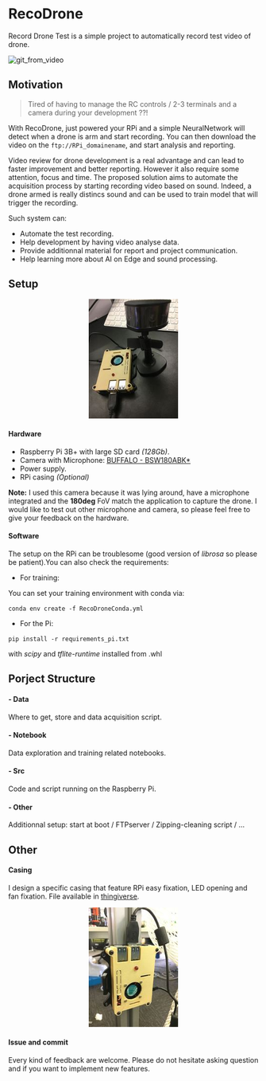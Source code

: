 # RecoDrone
Record Drone Test is a simple project to automatically record test video of drone.

![git_from_video](Video/flight_test.gif)

## Motivation

> Tired of having to manage the RC controls / 2-3 terminals and a camera during your development ??!

With RecoDrone, just powered your RPi and a simple NeuralNetwork will detect when a drone is arm and start recording.
You can then download the video on the ```ftp://RPi_domainename```, and start analysis and reporting.

Video review for drone development is a real advantage and can lead to faster improvement and better reporting.
However it also require some attention, focus and time. The proposed solution aims to automate the acquisition process by starting recording video based on sound.
Indeed, a drone armed is really distincs sound and can be used to train model that will trigger the recording.

Such system can:
- Automate the test recording.
- Help development by having video analyse data.
- Provide additionnal material for report and project communication.
- Help learning more about AI on Edge and sound processing.


## Setup

<p align="center">
  <img src="Others/DroneRecoImg.jpg">
</p>

#### Hardware

- Raspberry Pi 3B+ with large SD card *(128Gb)*.
- Camera with Microphone: [BUFFALO - BSW180ABK*](https://www.buffalo.jp/product/detail/bsw180abk.html)
- Power supply.
- RPi casing *(Optional)*



**Note:** I used this camera because it was lying around, have a microphone integrated and the **180deg** FoV match the application to capture the drone. I would like to test out other microphone and camera, so please feel free to give your feedback on the hardware.

#### Software
The setup on the RPi can be troublesome (good version of *librosa* so please be patient).You can also check the requirements:
- For training:

You can set your training environment with conda via:
```
conda env create -f RecoDroneConda.yml
```

- For the Pi:
```
pip install -r requirements_pi.txt
```
with *scipy* and *tflite-runtime* installed from .whl

## Porject Structure

#### - Data

Where to get, store and data acquisition script.

#### - Notebook
Data exploration and training related notebooks.

#### - Src
Code and script running on the Raspberry Pi.

#### - Other
Additionnal setup: start at boot / FTPserver / Zipping-cleaning script / ...

## Other

#### Casing
I design a specific casing that feature RPi easy fixation, LED opening and fan fixation. File available in [thingiverse](https://www.thingiverse.com/thing:4612562).

<p align="center">
  <img src="Others/casing.jpg">
</p>

#### Issue and commit
Every kind of feedback are welcome. Please do not hesitate asking question and if you want to implement new features.